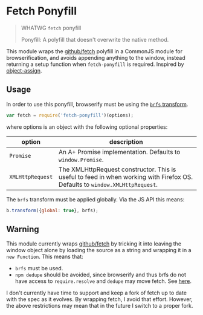 # Fetch Ponyfill

> WHATWG `fetch` ponyfill
>
> Ponyfill: A polyfill that doesn't overwrite the native method.

This module wraps the [github/fetch](https://github.com/github/fetch) polyfill in a CommonJS module
for browserification, and avoids appending anything to the window, instead returning a setup
function when `fetch-ponyfill` is required. Inspired by
[object-assign](https://github.com/sindresorhus/object-assign).

## Usage

In order to use this ponyfill, browserify must be using the
[`brfs` transform](https://github.com/substack/brfs).

```javascript
var fetch = require('fetch-ponyfill')(options);
```

where options is an object with the following optional properties:

| option | description |
| ------ | ----------- |
| `Promise` | An A+ Promise implementation. Defaults to `window.Promise`. |
| `XMLHttpRequest` | The XMLHttpRequest constructor. This is useful to feed in when working with Firefox OS. Defaults to `window.XMLHttpRequest`. |

The `brfs` transform must be applied globally. Via the JS API this means:

```javascript
b.transform({global: true}, brfs);
```

## Warning

This module currently wraps [github/fetch](https://github.com/github/fetch) by tricking it into
leaving the window object alone by loading the source as a string and wrapping it in a
`new Function`. This means that:

 - `brfs` must be used.
 - `npm dedupe` should be avoided, since browserify and thus brfs do not have access to
 `require.resolve` and `dedupe` may move fetch. See
 [here](https://github.com/substack/brfs/issues/13).

I don't currently have time to support and keep a fork of fetch up to date with the spec as it
evolves. By wrapping fetch, I avoid that effort. However, the above restrictions may mean that in
the future I switch to a proper fork.
